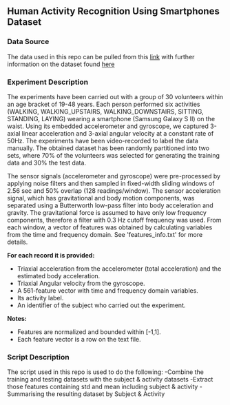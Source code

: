 ## **Human Activity Recognition Using Smartphones Dataset**

### Data Source
The data used in this repo can be pulled from this [link](https://d396qusza40orc.cloudfront.net/getdata%2Fprojectfiles%2FUCI%20HAR%20Dataset.zip) with further information on the dataset found [here](http://archive.ics.uci.edu/ml/datasets/Human+Activity+Recognition+Using+Smartphones)


### Experiment Description
The experiments have been carried out with a group of 30 volunteers within an age bracket of 19-48 years. Each person performed six activities (WALKING, WALKING_UPSTAIRS, WALKING_DOWNSTAIRS, SITTING, STANDING, LAYING) wearing a smartphone (Samsung Galaxy S II) on the waist. Using its embedded accelerometer and gyroscope, we captured 3-axial linear acceleration and 3-axial angular velocity at a constant rate of 50Hz. The experiments have been video-recorded to label the data manually. The obtained dataset has been randomly partitioned into two sets, where 70% of the volunteers was selected for generating the training data and 30% the test data. 

The sensor signals (accelerometer and gyroscope) were pre-processed by applying noise filters and then sampled in fixed-width sliding windows of 2.56 sec and 50% overlap (128 readings/window). The sensor acceleration signal, which has gravitational and body motion components, was separated using a Butterworth low-pass filter into body acceleration and gravity. The gravitational force is assumed to have only low frequency components, therefore a filter with 0.3 Hz cutoff frequency was used. From each window, a vector of features was obtained by calculating variables from the time and frequency domain. See 'features_info.txt' for more details. 

**For each record it is provided:**

- Triaxial acceleration from the accelerometer (total acceleration) and the estimated body acceleration.
- Triaxial Angular velocity from the gyroscope. 
- A 561-feature vector with time and frequency domain variables. 
- Its activity label. 
- An identifier of the subject who carried out the experiment.

**Notes:**

- Features are normalized and bounded within [-1,1].
- Each feature vector is a row on the text file.

### Script Description
The script used in this repo is used to do the following:
-Combine the training and testing datasets with the subject & activity datasets
-Extract those features containing std and mean including subject & activity
-Summarising the resulting dataset by Subject & Activity
